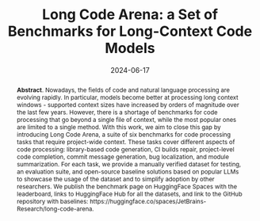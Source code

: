 ---
title: "Long Code Arena: a Set of Benchmarks for Long-Context Code Models"
authors: '<i>Egor Bogomolov, Aleksandra Eliseeva, Timur Galimzyanov, Evgeniy Glukhov, Anton Shapkin, Maria Tigina, Yaroslav Golubev, Alexander Kovrigin, Arie van Deursen, Maliheh Izadi, and Timofey Bryksin</i>'
status: "preprint"
collection: publications
permalink: /publications/2024-06-17-long-code-arena
date: 2024-06-17
venue: "<b>e-Print archive</b>"
pdf: 'https://arxiv.org/abs/2406.11612'
data: 'https://huggingface.co/spaces/JetBrains-Research/long-code-arena'
counter_id: 'P12'
abstract: "<p><b>Abstract</b>. Nowadays, the fields of code and natural language processing are evolving rapidly. In particular, models become better at processing long context windows - supported context sizes have increased by orders of magnitude over the last few years. However, there is a shortage of benchmarks for code processing that go beyond a single file of context, while the most popular ones are limited to a single method. With this work, we aim to close this gap by introducing Long Code Arena, a suite of six benchmarks for code processing tasks that require project-wide context. These tasks cover different aspects of code processing: library-based code generation, CI builds repair, project-level code completion, commit message generation, bug localization, and module summarization. For each task, we provide a manually verified dataset for testing, an evaluation suite, and open-source baseline solutions based on popular LLMs to showcase the usage of the dataset and to simplify adoption by other researchers. We publish the benchmark page on HuggingFace Spaces with the leaderboard, links to HuggingFace Hub for all the datasets, and link to the GitHub repository with baselines: https://huggingface.co/spaces/JetBrains-Research/long-code-arena.</p>"
---